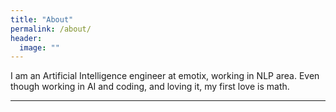 ```yaml
---
title: "About"
permalink: /about/
header:
  image: ""
---
```


I am an Artificial Intelligence engineer at emotix, working in NLP area. Even though working in AI and coding, and loving it, my first love is math.

---
